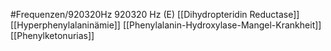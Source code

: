 #Frequenzen/920320Hz
920320 Hz (E)
[[Dihydropteridin Reductase]]
[[Hyperphenylalaninämie]]
[[Phenylalanin-Hydroxylase-Mangel-Krankheit]]
[[Phenylketonurias]]